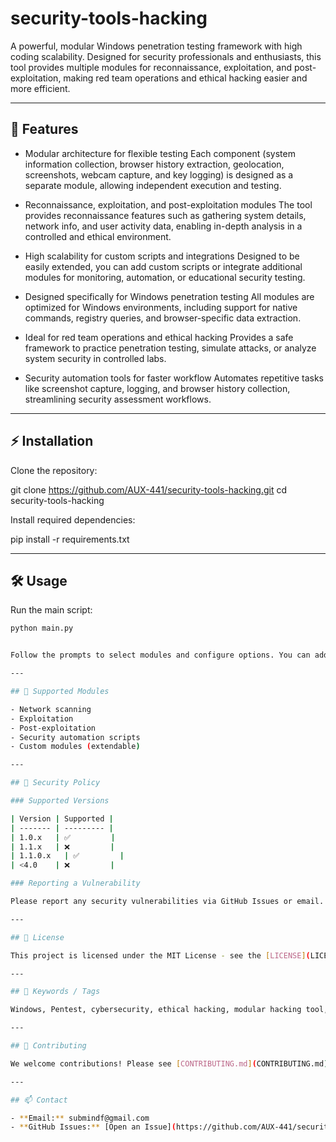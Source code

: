 # security-tools-hacking

A powerful, modular Windows penetration testing framework with high coding scalability. Designed for security professionals and enthusiasts, this tool provides multiple modules for reconnaissance, exploitation, and post-exploitation, making red team operations and ethical hacking easier and more efficient.

---

## 🚀 Features

- Modular architecture for flexible testing
Each component (system information collection, browser history extraction, geolocation, screenshots, webcam capture, and key logging) is designed as a separate module, allowing independent execution and testing.

- Reconnaissance, exploitation, and post-exploitation modules
The tool provides reconnaissance features such as gathering system details, network info, and user activity data, enabling in-depth analysis in a controlled and ethical environment.

- High scalability for custom scripts and integrations
Designed to be easily extended, you can add custom scripts or integrate additional modules for monitoring, automation, or educational security testing.

- Designed specifically for Windows penetration testing
All modules are optimized for Windows environments, including support for native commands, registry queries, and browser-specific data extraction.

- Ideal for red team operations and ethical hacking
Provides a safe framework to practice penetration testing, simulate attacks, or analyze system security in controlled labs.

- Security automation tools for faster workflow
Automates repetitive tasks like screenshot capture, logging, and browser history collection, streamlining security assessment workflows.

---

## ⚡ Installation

Clone the repository:

git clone https://github.com/AUX-441/security-tools-hacking.git
cd security-tools-hacking


Install required dependencies:

pip install -r requirements.txt


---


## 🛠 Usage

Run the main script:

```bash
python main.py


Follow the prompts to select modules and configure options. You can add custom modules to extend functionality.

---

## 📌 Supported Modules

- Network scanning
- Exploitation
- Post-exploitation
- Security automation scripts
- Custom modules (extendable)

---

## 📝 Security Policy

### Supported Versions

| Version | Supported |
| ------- | --------- |
| 1.0.x   | ✅         |
| 1.1.x   | ❌         |
| 1.1.0.x   | ✅         |
| <4.0    | ❌         |

### Reporting a Vulnerability

Please report any security vulnerabilities via GitHub Issues or email. We aim to respond within 48 hours. Accepted reports will receive acknowledgment and credit.

---

## 📄 License

This project is licensed under the MIT License - see the [LICENSE](LICENSE) file for details.

---

## 🔖 Keywords / Tags

Windows, Pentest, cybersecurity, ethical hacking, modular hacking tool, network security, red team tools, security automation, offensive security, windows pentest

---

## 💬 Contributing

We welcome contributions! Please see [CONTRIBUTING.md](CONTRIBUTING.md) before submitting pull requests.

---

## 📫 Contact

- **Email:** submindf@gmail.com  
- **GitHub Issues:** [Open an Issue](https://github.com/AUX-441/security-tools-hacking/issues)
